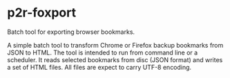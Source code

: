 # p2r-foxport
Batch tool for exporting browser bookmarks.

A simple batch tool to transform Chrome or Firefox backup bookmarks from JSON to HTML.
The tool is intended to run from command line or a scheduler. 
It reads selected bookmarks from disc (JSON format) and writes a set of HTML files.
All files are expect to carry UTF-8 encoding. 